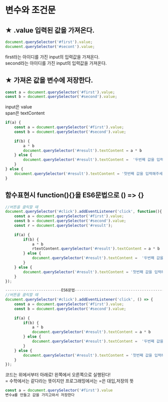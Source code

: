 # 변수와 조건문

## ★ .value 입력된 값을 가져온다.

```javascript
document.querySelector('#first').value;
document.querySelector('#secont').value;
```

first라는 아이디를 가진 input의 입력값을 가져온다.  
second라는 아이디를 가진 input의 입력값을 가져온다.

## ★ 가져온 값을 변수에 저장한다.

```javascript
const a = document.querySelector('#first').value;
const b = document.querySelector('#second').value;
```

input은 value  
span은 textContent

```javascript
if(a) {
    const a = document.querySelector('#first').value;
    const b = document.querySelector('#second').value;
    
    if(b) {
        a * b
        document.querySelector('#result').textContent = a * b
    } else {
        document.querySelector('#result').textContent =  '두번째 값을 입력해주세요.'
    }
} else {
    document.querySelector('#result').textContent = '첫번째 값을 입력해주세요.'
}
```

## 함수표현시 function\(\){}을 ES6문법으로 \(\) =&gt; {}

```javascript
//버튼을 클릭할 때
document.querySelector('#click').addEventListener('click', function(){
    const a = document.querySelector('#first').value;
    const b = document.querySelector('#second').value;
    const r = document.querySelector('#result');
    
    if(a) {
        if(b) {
            a * b
            rtextContent.querySelector('#result').textContent = a * b
        } else {
            document.querySelector('#result').textContent =  '두번째 값을 입력해주세요.'
        }
    } else {
        document.querySelector('#result').textContent = '첫번째 값을 입력해주세요.'
    }
});

-------------------------ES6문법---------------------------------------------
//버튼을 클릭할 때
document.querySelector('#click').addEventListener('click', () => {
    const a = document.querySelector('#first').value;
    const b = document.querySelector('#second').value;
    
    if(a) {
        if(b) {
            a * b
            document.querySelector('#result').textContent = a * b
        } else {
            document.querySelector('#result').textContent =  '두번째 값을 입력해주세요.'
        }
    } else {
        document.querySelector('#result').textContent = '첫번째 값을 입력해주세요.'
    }
});

```

코드는 위에서부터 아래로! 왼쪽에서 오른쪽으로 실행된다!  
= 수학에서는 같다라는 뜻이지만 프로그래밍에서는 =은 대입,저장의 뜻

```javascript
const a = document.querySelector('#first').value
변수a를 만들고 값을 가지고와서 저장한다
```


